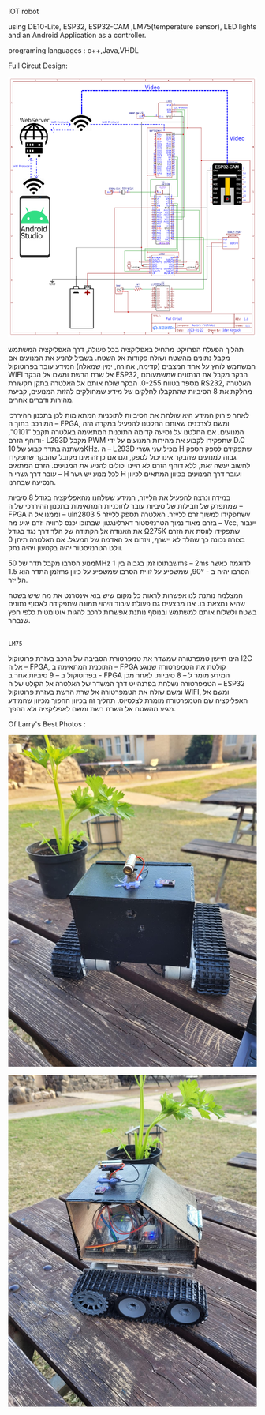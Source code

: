 IOT robot

using DE10-Lite, ESP32, ESP32-CAM ,LM75(temperature sensor), LED lights and an Android Application as a controller.

programing languages : c++,Java,VHDL

Full Circut Design:

![alt text](https://github.com/T3co/NPC_Mobile/blob/main/fc.png?raw=true)

תהליך הפעלת הפרויקט מתחיל באפליקציה בכל פעולה, דרך האפליקציה המשתמש מקבל נתונים מהשטח ושולח פקודות אל השטח.
בשביל להניע את המנועים אם המשתמש לוחץ על אחד המצבים (קדימה, אחורה, ימין שמאלה) המידע עובר בפרוטוקול WIFI אל שרת הרשת ומשם אל הבקר ESP32, הבקר מקבל את הנתונים שמשמעותם מספר בטווח 0-255. הבקר שולח אותם אל האלטרה בתקן תקשורת RS232, האלטרה מחלקת את 8 הסיביות שהתקבלו לחלקים של מידע שמחולקים להזזת המנועים, קביעת מהירות ודברים אחרים.
 
לאחר פירוק המידע היא שולחת את הסיביות לתוכניות המתאימות לכן בתכנון ההיררכי המורכב בתוך ה – FPGA, ומשם לצרכנים שאותם החלטנו להפעיל במקרה הזה המנועים. 
אם החלטנו על נסיעה קדימה התוכנית המתאימה באלטרה תקבל "0101", ודוחף הזרם- L293D מקבל PWM שתפקידו לקבוע את מהירות המנועים על ידי D.C משתנה בתדר קבוע של 10KHz. ה – L293D מכיל שני גשרי H שתפקידם לספק הספק גבוה למנועים שהבקר אינו יכול לספק, וגם אם כן זה אינו מקובל שהבקר שתפקידו לחשוב יעשה זאת, ללא דוחף הזרם לא היינו יכולים להניע את המנועים. הזרם המתאים עובר דרך גשרי ה – H לכל מנוע יש גשר H ועובר דרך המנועים בכיוון המתאים לכיוון הנסיעה שבחרנו.
 
במידה ונרצה להפעיל את הלייזר, המידע ששלחנו מהאפליקציה בגודל 8 סיביות שמתפרק של חבילות של סיביות עובר לתוכניות המתאימות בתכנון ההיררכי של ה – FPGA וממנו אל ה – uln2803 שתפקידו למשוך זרם ללייזר. האלטרה תספק ללייזר 5v בזרם מאוד נמוך הטרנזיסטור דארלינגטון שבתוכו יכנס לרוויה וזרם יגיע מה – Vcc, יעבור את האנודה אל הקתודה של הלד דרך נגד בגודל Ω275K שתפקידו לווסת את הזרם בצורה נכונה כך שהלד לא יישרף, ויזרום אל האדמה של המעגל. אם האלטרה תיתן 0 וולט הטרנזיסטור יהיה בקטעון ויהיה נתק.

מנוע הסרבו מקבל תדר של 50MHz שבתוכו זמן בגבוה בין 1ms – 2ms לדוגמה כאשר זמן התדר הוא  1.5ms הסרבו יהיה ב - 
90°,  שמשפיע על זווית הסרבו שמשפיע על כיוון הלייזר.

המצלמה נותנת לנו אפשרות לראות כל מקום שיש בוא אינטרנט את מה שיש בשטח שהיא נמצאת בו. אנו מבצעים גם פעולת עיבוד וזיהוי תמונה שתפקידה לאסוף נתונים בשטח ולשלוח אותם למשתמש ובנוסף נותנת אפשרות לרכב להגות אוטומטית כלפי חפץ שנבחר.

                                                                                                                                                                   LM75
הינו חיישן טמפרטורה שמשדר את טמפרטורת הסביבה של הרכב בעזרת פרוטוקול I2C אל ה – FPGA, התוכנית המתאימה ב – FPGA קולטת את הטמפרטורה שנוגע בפרוטוקול ב – 9 סיביות אחר ב  -  FPGA המידע מומר ל – 8 סיביות. לאחר מכן הטמפרטורה נשלחת בפרנהייט דרך המשדר של האלטרה אל הקולט של ה – ESP32 ומשם שולח את הטמפרטורה אל שרת הרשת בעזרת פרוטוקול WIFI, ומשם אל האפליקציה שם הטמפרטורה מומרת לצלסיוס. תהליך זה בכיוון ההפוך מכיוון שהמידע מגיע מהשטח אל השרת רשת ומשם לאפליקציה ולא ההפך.


Of Larry's Best Photos :

![alt text](https://github.com/T3co/NPC_Mobile/blob/main/LWF.jpeg?raw=true)

![alt text](https://github.com/T3co/NPC_Mobile/blob/main/LWS.jpeg?raw=true)
